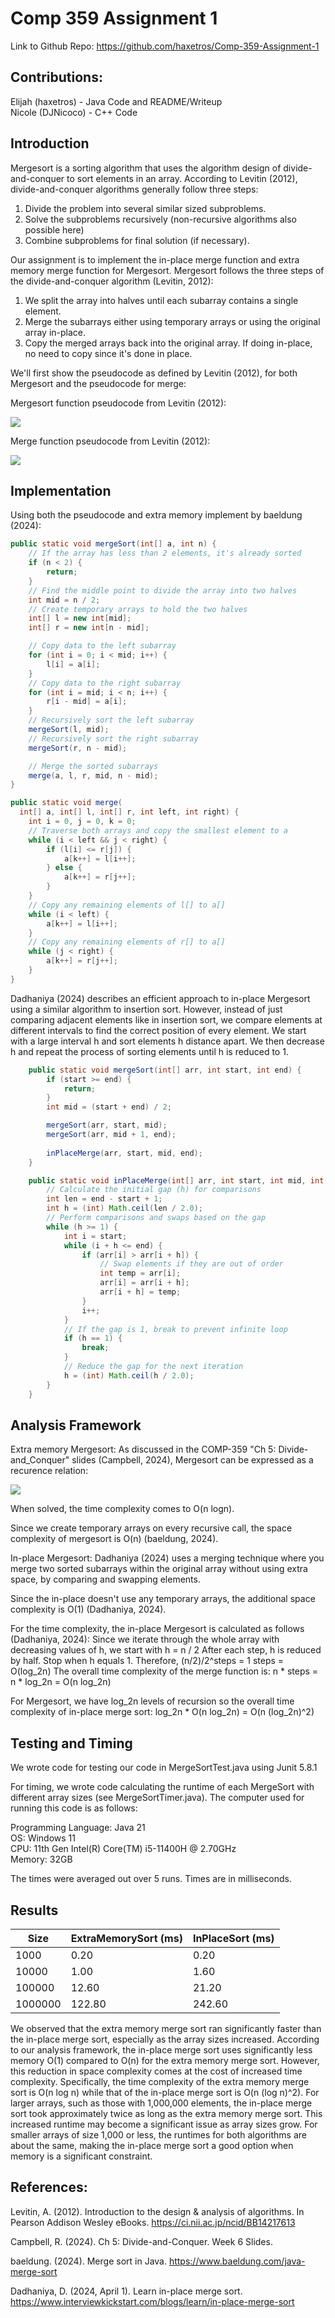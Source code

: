 # Comp 359 Assignment 1

Link to Github Repo: https://github.com/haxetros/Comp-359-Assignment-1

## Contributions: 
Elijah (haxetros) - Java Code and README/Writeup <br>
Nicole (DJNicoco) - C++ Code <br>



## Introduction

Mergesort is a sorting algorithm that uses the algorithm design of divide-and-conquer to sort elements in an array. According to Levitin (2012), divide-and-conquer algorithms generally follow three steps:
1. Divide the problem into several similar sized subproblems.
2. Solve the subproblems recursively (non-recursive algorithms also possible here)
3. Combine subproblems for final solution (if necessary).

Our assignment is to implement the in-place merge function and extra memory merge function for Mergesort. Mergesort follows the three steps of the divide-and-conquer algorithm (Levitin, 2012):
1. We split the array into halves until each subarray contains a single element.
2. Merge the subarrays either using temporary arrays or using the original array in-place.
3. Copy the merged arrays back into the original array. If doing in-place, no need to copy since it's done in place.

We'll first show the pseudocode as defined by Levitin (2012), for both Mergesort and the pseudocode for merge:

Mergesort function pseudocode from Levitin (2012):

![](./resources/mergeSortPseudo.png)

Merge function pseudocode from Levitin (2012):

![](./resources/mergePseudo.png)

## Implementation

Using both the pseudocode and extra memory implement by baeldung (2024):
```java
public static void mergeSort(int[] a, int n) {
    // If the array has less than 2 elements, it's already sorted
    if (n < 2) {
        return;
    }
    // Find the middle point to divide the array into two halves
    int mid = n / 2;
    // Create temporary arrays to hold the two halves
    int[] l = new int[mid];
    int[] r = new int[n - mid];

    // Copy data to the left subarray
    for (int i = 0; i < mid; i++) {
        l[i] = a[i];
    }
    // Copy data to the right subarray
    for (int i = mid; i < n; i++) {
        r[i - mid] = a[i];
    }
    // Recursively sort the left subarray
    mergeSort(l, mid);
    // Recursively sort the right subarray
    mergeSort(r, n - mid);

    // Merge the sorted subarrays
    merge(a, l, r, mid, n - mid);
}

public static void merge(
  int[] a, int[] l, int[] r, int left, int right) {
    int i = 0, j = 0, k = 0;
    // Traverse both arrays and copy the smallest element to a
    while (i < left && j < right) {
        if (l[i] <= r[j]) {
            a[k++] = l[i++];
        } else {
            a[k++] = r[j++];
        }
    }
    // Copy any remaining elements of l[] to a[]
    while (i < left) {
        a[k++] = l[i++];
    }
    // Copy any remaining elements of r[] to a[]
    while (j < right) {
        a[k++] = r[j++];
    }
}


```

Dadhaniya (2024) describes an efficient approach to in-place Mergesort using a similar algorithm to insertion sort. However, instead of just comparing adjacent elements like in insertion sort, we compare elements at different intervals to find the correct position of every element. We start with a large interval h and sort elements h distance apart. We then decrease h and repeat the process of sorting elements until h is reduced to 1.
```java
    public static void mergeSort(int[] arr, int start, int end) {
        if (start >= end) {
            return;
        }
        int mid = (start + end) / 2;

        mergeSort(arr, start, mid);
        mergeSort(arr, mid + 1, end);
        
        inPlaceMerge(arr, start, mid, end);
    }

    public static void inPlaceMerge(int[] arr, int start, int mid, int end) {
        // Calculate the initial gap (h) for comparisons
        int len = end - start + 1;
        int h = (int) Math.ceil(len / 2.0);
        // Perform comparisons and swaps based on the gap
        while (h >= 1) {
            int i = start;
            while (i + h <= end) {
                if (arr[i] > arr[i + h]) {
                    // Swap elements if they are out of order
                    int temp = arr[i];
                    arr[i] = arr[i + h];
                    arr[i + h] = temp;
                }
                i++;
            }
            // If the gap is 1, break to prevent infinite loop
            if (h == 1) {
                break;
            }
            // Reduce the gap for the next iteration
            h = (int) Math.ceil(h / 2.0);
        }
    }
```


## Analysis Framework

Extra memory Mergesort:
As discussed in the COMP-359 "Ch 5: Divide-and_Conquer" slides (Campbell, 2024), Mergesort can be expressed as a recurence relation:

![](./resources/mergeSortRec.png)

When solved, the time complexity comes to O(n logn).

Since we create temporary arrays on every recursive call, the space complexity of mergesort is O(n) (baeldung, 2024).


In-place Mergesort:
Dadhaniya (2024) uses a merging technique where you merge two sorted subarrays within the original array without using extra space, by comparing and swapping elements.

Since the in-place doesn't use any temporary arrays, the additional space complexity is O(1) (Dadhaniya, 2024). 

For the time complexity, the in-place Mergesort is calculated as follows (Dadhaniya, 2024):
Since we iterate through the whole array with decreasing values of h, we start with h = n / 2
After each step, h is reduced by half.
Stop when h equals 1.
Therefore, (n/2)/2^steps = 1
steps = O(log_2n)
The overall time complexity of the merge function is:
n * steps = n * log_2n = O(n log_2n)

For Mergesort, we have log_2n levels of recursion so the overall time complexity of in-place merge sort:
log_2n * O(n log_2n) = O(n (log_2n)^2)


## Testing and Timing

We wrote code for testing our code in MergeSortTest.java using Junit 5.8.1

For timing, we wrote code calculating the runtime of each MergeSort with different array sizes (see MergeSortTimer.java).
The computer used for running this code is as follows:

Programming Language: Java 21 <br>
OS: Windows 11 <br>
CPU: 11th Gen Intel(R) Core(TM) i5-11400H @ 2.70GHz <br>
Memory: 32GB <br>

The times were averaged out over 5 runs. Times are in milliseconds.

## Results

| Size     | ExtraMemorySort (ms) | InPlaceSort (ms) |
|----------|----------------------|------------------|
| 1000     | 0.20                 | 0.20             |
| 10000    | 1.00                 | 1.60             |
| 100000   | 12.60                | 21.20            |
| 1000000  | 122.80               | 242.60           |

We observed that the extra memory merge sort ran significantly faster than the in-place merge sort, especially as the array sizes increased. According to our analysis framework, the in-place merge sort uses significantly less memory O(1) compared to O(n) for the extra memory merge sort. However, this reduction in space complexity comes at the cost of increased time complexity. Specifically, the time complexity of the extra memory merge sort is O(n log n) while that of the in-place merge sort is O(n (log n)^2). For larger arrays, such as those with 1,000,000 elements, the in-place merge sort took approximately twice as long as the extra memory merge sort. This increased runtime may become a significant issue as array sizes grow. For smaller arrays of size 1,000 or less, the runtimes for both algorithms are about the same, making the in-place merge sort a good option when memory is a significant constraint.


## References:

Levitin, A. (2012). Introduction to the design & analysis of algorithms. In Pearson Addison Wesley eBooks. https://ci.nii.ac.jp/ncid/BB14217613

Campbell, R. (2024). Ch 5: Divide-and-Conquer. Week 6 Slides.

baeldung. (2024). Merge sort in Java. https://www.baeldung.com/java-merge-sort 

Dadhaniya, D. (2024, April 1). Learn in-place merge sort. https://www.interviewkickstart.com/blogs/learn/in-place-merge-sort 